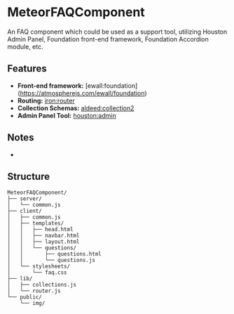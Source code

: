 # MeteorFAQComponent
An FAQ component which could be used as a support tool, utilizing Houston Admin Panel, Foundation front-end framework, Foundation Accordion module, etc.

## Features

* **Front-end framework:** [ewall:foundation] (https://atmospherejs.com/ewall/foundation)
* **Routing:** [iron:router](https://github.com/iron-meteor/iron-router)
* **Collection Schemas:** [aldeed:collection2](https://github.com/aldeed/meteor-collection2)
* **Admin Panel Tool:** [houston:admin](https://github.com/gterrono/houston)

## Notes
* 

## Structure
```
MeteorFAQComponent/
├── server/
│   └── common.js
├── client/
│   ├── common.js
│   ├── templates/
│   │   ├── head.html
│   │   ├── navbar.html
│   │   ├── layout.html
│   │   └── questions/
│   │       ├── questions.html
│   │       └── questions.js
│   └── stylesheets/
│       └── faq.css
├── lib/
│   ├── collections.js
│   └── router.js
└── public/
    └── img/
```
